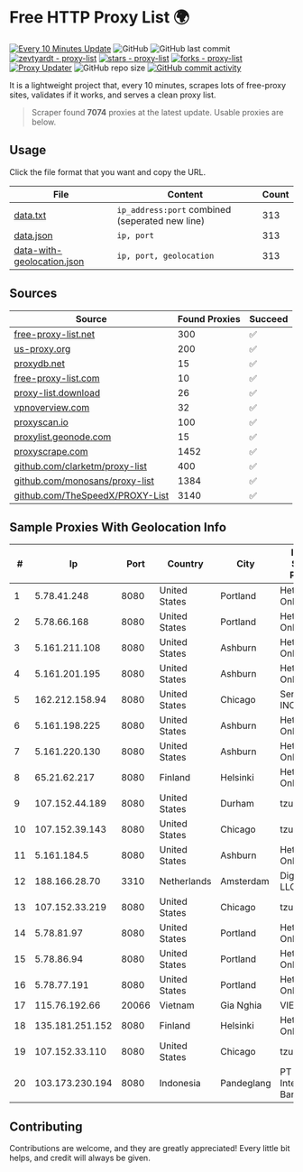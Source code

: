 
# Free HTTP Proxy List 🌍

[![Every 10 Minutes Update](https://github.com/mertguvencli/http-proxy-list/actions/workflows/main.yml/badge.svg?branch=main)](https://github.com/mertguvencli/http-proxy-list/actions/workflows/main.yml)
![GitHub](https://img.shields.io/github/license/mertguvencli/http-proxy-list)
![GitHub last commit](https://img.shields.io/github/last-commit/mertguvencli/http-proxy-list)
[![zevtyardt - proxy-list](https://img.shields.io/static/v1?label=zevtyardt&message=proxy-list&color=blue&logo=github)](https://github.com/zevtyardt/proxy-list "Go to GitHub repo")
[![stars - proxy-list](https://img.shields.io/github/stars/zevtyardt/proxy-list?style=social)](https://github.com/zevtyardt/proxy-list)
[![forks - proxy-list](https://img.shields.io/github/forks/zevtyardt/proxy-list?style=social)](https://github.com/zevtyardt/proxy-list)
[![Proxy Updater](https://github.com/zevtyardt/proxy-list/workflows/Proxy%20Updater/badge.svg)](https://github.com/zevtyardt/proxy-list/actions?query=workflow:"Proxy+Updater")
![GitHub repo size](https://img.shields.io/github/repo-size/zevtyardt/proxy-list)
[![GitHub commit activity](https://img.shields.io/github/commit-activity/m/zevtyardt/proxy-list?logo=commits)](https://github.com/zevtyardt/proxy-list/commits/main)

It is a lightweight project that, every 10 minutes, scrapes lots of free-proxy sites, validates if it works, and serves a clean proxy list.

> Scraper found **7074** proxies at the latest update. Usable proxies are below.

## Usage

Click the file format that you want and copy the URL.

|File|Content|Count|
|----|-------|-----|
|[data.txt](https://raw.githubusercontent.com/mertguvencli/http-proxy-list/main/proxy-list/data.txt)|`ip_address:port` combined (seperated new line)|313|
|[data.json](https://raw.githubusercontent.com/mertguvencli/http-proxy-list/main/proxy-list/data.json)|`ip, port`|313|
|[data-with-geolocation.json](https://raw.githubusercontent.com/mertguvencli/http-proxy-list/main/proxy-list/data-with-geolocation.json)|`ip, port, geolocation`|313|

## Sources

|Source|Found Proxies|Succeed|
|------|-------------|-------|
|[free-proxy-list.net](https://free-proxy-list.net)|300|✅|
|[us-proxy.org](https://www.us-proxy.org)|200|✅|
|[proxydb.net](http://proxydb.net)|15|✅|
|[free-proxy-list.com](https://free-proxy-list.com/?page=&port=&type%5B%5D=http&type%5B%5D=https&up_time=0&search=Search)|10|✅|
|[proxy-list.download](https://www.proxy-list.download/HTTP)|26|✅|
|[vpnoverview.com](https://vpnoverview.com/privacy/anonymous-browsing/free-proxy-servers)|32|✅|
|[proxyscan.io](https://www.proxyscan.io)|100|✅|
|[proxylist.geonode.com](https://proxylist.geonode.com/api/proxy-list?limit=300&page=1&sort_by=lastChecked&sort_type=desc&protocols=http,https)|15|✅|
|[proxyscrape.com](https://api.proxyscrape.com/v2/?request=displayproxies&protocol=http&timeout=10000&country=all&ssl=all&anonymity=all)|1452|✅|
|[github.com/clarketm/proxy-list](https://raw.githubusercontent.com/clarketm/proxy-list/master/proxy-list-raw.txt)|400|✅|
|[github.com/monosans/proxy-list](https://raw.githubusercontent.com/monosans/proxy-list/main/proxies/http.txt)|1384|✅|
|[github.com/TheSpeedX/PROXY-List](https://raw.githubusercontent.com/TheSpeedX/PROXY-List/master/http.txt)|3140|✅|


## Sample Proxies With Geolocation Info

|#|Ip|Port|Country|City|Internet Service Provider|
|-|--|----|-------|----|-------------------------|
|1|5.78.41.248|8080|United States|Portland|Hetzner Online GmbH|
|2|5.78.66.168|8080|United States|Portland|Hetzner Online GmbH|
|3|5.161.211.108|8080|United States|Ashburn|Hetzner Online GmbH|
|4|5.161.201.195|8080|United States|Ashburn|Hetzner Online GmbH|
|5|162.212.158.94|8080|United States|Chicago|ServerCheap INC|
|6|5.161.198.225|8080|United States|Ashburn|Hetzner Online GmbH|
|7|5.161.220.130|8080|United States|Ashburn|Hetzner Online GmbH|
|8|65.21.62.217|8080|Finland|Helsinki|Hetzner Online GmbH|
|9|107.152.44.189|8080|United States|Durham|tzulo, inc.|
|10|107.152.39.143|8080|United States|Chicago|tzulo, inc.|
|11|5.161.184.5|8080|United States|Ashburn|Hetzner Online GmbH|
|12|188.166.28.70|3310|Netherlands|Amsterdam|DigitalOcean, LLC|
|13|107.152.33.219|8080|United States|Chicago|tzulo, inc.|
|14|5.78.81.97|8080|United States|Portland|Hetzner Online GmbH|
|15|5.78.86.94|8080|United States|Portland|Hetzner Online GmbH|
|16|5.78.77.191|8080|United States|Portland|Hetzner Online GmbH|
|17|115.76.192.66|20066|Vietnam|Gia Nghia|VIETELGPRS|
|18|135.181.251.152|8080|Finland|Helsinki|Hetzner Online GmbH|
|19|107.152.33.110|8080|United States|Chicago|tzulo, inc.|
|20|103.173.230.194|8080|Indonesia|Pandeglang|PT Jaringan Internet Banten|



## Contributing

Contributions are welcome, and they are greatly appreciated! Every
little bit helps, and credit will always be given.

